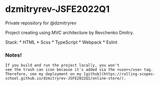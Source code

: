 # dzmitryrev-JSFE2022Q1
Private repository for @dzmitryrev

Project creating using MVC architecture by Revchenko Dmitry.

Stack: 
    * HTML
    * Scss
    * TypeScript 
    * Webpack
    * Eslint

### Notes!
    If you build and run the project locally, you won't 
    see the trash can icon because it's added via the <use></use> tag. 
    Therefore, see my deployment on my [github](https://rolling-scopes-school.github.io/dzmitryrev-JSFE2022Q1/online-store/).

